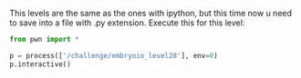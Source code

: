 This levels are the same as the ones with ipython, but this time now u need to save into a file with .py extension. Execute this for this level:
```python
from pwn import *

p = process(['/challenge/embryoio_level28'], env=0)
p.interactive()
